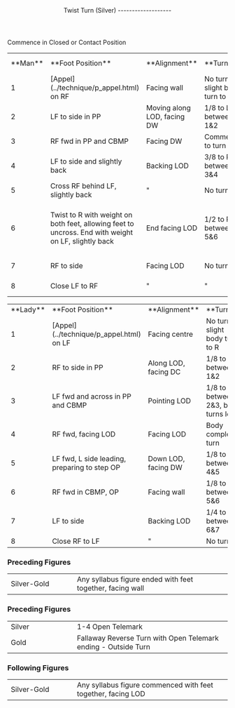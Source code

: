 <header>Twist Turn (Silver)
-------------------

 </header>Commence in Closed or Contact Position

 <table class="style1"> <tbody><tr> <td style="width:9%">**Man**</td> <td style="width:20%">**Foot Position**</td> <td style="width:20%">**Alignment**</td> <td style="width:15%">**Turn**</td> <td style="width:10%; text-align:center">**Foot-  
 work**</td> <td style="width:25%">**Lead &amp; Shape**</td> <td style="width:1%">**Count**</td> </tr> <tr> <td>1</td> <td> [Appel](../technique/p_appel.html) on RF </td> <td>Facing wall</td> <td>No turn or slight body turn to L</td> <td style="text-align:center">WF</td> <td>Commence PP Shape</td> <td style="text-align:right">1</td> </tr> <tr> <td>2</td> <td>LF to side in PP</td> <td>Moving along LOD, facing DW</td> <td>1/8 to L between 1&amp;2</td> <td style="text-align:center">HF</td> <td>Achieve PP Shape</td> <td style="text-align:right">2</td> </tr> <tr> <td>3</td> <td>RF fwd in PP and CBMP</td> <td>Facing DW</td> <td>Commence to turn R</td> <td style="text-align:center">HF</td> <td>Maintain PP Shape</td> <td style="text-align:right">3</td> </tr> <tr> <td>4</td> <td>LF to side and slightly back</td> <td>Backing LOD</td> <td>3/8 to R between 3&amp;4</td> <td style="text-align:center">BF</td> <td>Commence CPP Shape</td> <td style="text-align:right">4</td> </tr> <tr> <td>5</td> <td>Cross RF behind LF, slightly back</td> <td>"</td> <td>No turn</td> <td style="text-align:center">B</td> <td>Achieve CPP Shape</td> <td style="text-align:right">5</td> </tr> <tr> <td>6</td> <td>Twist to R with weight on both feet, allowing feet to uncross. End with weight on LF, slightly back</td> <td>End facing LOD</td> <td>1/2 to R between 5&amp;6</td> <td style="text-align:center">Pressure on B of both feet. End LF flat</td> <td>Commence PP Shape</td> <td style="text-align:right">6</td> </tr> <tr> <td>7</td> <td>RF to side</td> <td>Facing LOD</td> <td>No turn</td> <td style="text-align:center">B or BF</td> <td>Achieve PP Shape</td> <td style="text-align:right">7</td> </tr> <tr> <td>8</td> <td>Close LF to RF</td> <td>"</td> <td>"</td> <td style="text-align:center">B or BF</td> <td>Maintain PP Shape</td> <td style="text-align:right">8</td> </tr> </tbody></table>

 <table class="style1"> <tbody><tr> <td style="width:9%">**Lady**</td> <td style="width:33%">**Foot Position**</td> <td style="width:20%">**Alignment**</td> <td style="width:25%">**Turn**</td> <td style="width:12%; text-align:center">**Footwork**</td> <td style="width:1%">**Count**</td> </tr> <tr> <td>1</td> <td> [Appel](../technique/p_appel.html) on LF </td> <td>Facing centre</td> <td>No turn or slight body turn to R</td> <td style="text-align:center">WF</td> <td style="text-align:right">1</td> </tr> <tr> <td>2</td> <td>RF to side in PP</td> <td>Along LOD, facing DC</td> <td>1/8 to R between 1&amp;2</td> <td style="text-align:center">HF</td> <td style="text-align:right">2</td> </tr> <tr> <td>3</td> <td>LF fwd and across in PP and CBMP</td> <td>Pointing LOD</td> <td>1/8 to R between 2&amp;3, body turns less</td> <td style="text-align:center">HF</td> <td style="text-align:right">3</td> </tr> <tr> <td>4</td> <td>RF fwd, facing LOD</td> <td>Facing LOD</td> <td>Body completes turn</td> <td style="text-align:center">HF</td> <td style="text-align:right">4</td> </tr> <tr> <td>5</td> <td>LF fwd, L side leading, preparing to step OP</td> <td>Down LOD, facing DW</td> <td>1/8 to R between 4&amp;5</td> <td style="text-align:center">HF</td> <td style="text-align:right">5</td> </tr> <tr> <td>6</td> <td>RF fwd in CBMP, OP</td> <td>Facing wall</td> <td>1/8 to R between 5&amp;6</td> <td style="text-align:center">HB, foot flat</td> <td style="text-align:right">6</td> </tr> <tr> <td>7</td> <td>LF to side</td> <td>Backing LOD</td> <td>1/4 to R between 6&amp;7</td> <td style="text-align:center">B or BF</td> <td style="text-align:right">7</td> </tr> <tr> <td>8</td> <td>Close RF to LF</td> <td>"</td> <td>No turn</td> <td style="text-align:center">B or BF</td> <td style="text-align:right">8</td> </tr> </tbody></table>

### Preceding Figures

 <table> <tbody><tr> <td style="width:30%">Silver-Gold</td> <td>Any syllabus figure ended with feet together, facing wall</td> </tr> </tbody></table>

### Preceding Figures

 <table> <tbody><tr> <td style="width:30%">Silver</td> <td>1-4 Open Telemark</td> </tr> <tr> <td>Gold</td> <td>Fallaway Reverse Turn with Open Telemark ending - Outside Turn</td> </tr> </tbody></table>

### Following Figures

 <table> <tbody><tr> <td style="width:30%">Silver-Gold</td> <td>Any syllabus figure commenced with feet together, facing LOD</td> </tr> </tbody></table>